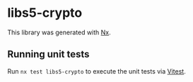 # libs5-crypto

This library was generated with [Nx](https://nx.dev).

## Running unit tests

Run `nx test libs5-crypto` to execute the unit tests via [Vitest](https://vitest.dev/).
